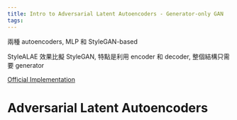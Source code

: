 ```yaml
---
title: Intro to Adversarial Latent Autoencoders - Generator-only GAN
tags:
---
```


兩種 autoencoders, MLP 和 StyleGAN-based

StyleALAE 效果比擬 StyleGAN, 特點是利用 encoder 和 decoder, 整個結構只需要 generator

[Official Implementation](https://github.com/podgorskiy/ALAE)

<!--more-->

# Adversarial Latent Autoencoders


